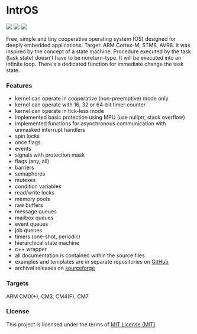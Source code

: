 # IntrOS
  [![](https://img.shields.io/github/release/stateos/IntrOS.svg?style=flat-square&logo)](https://github.com/stateos/IntrOS/releases)
  [![](https://img.shields.io/github/license/stateos/IntrOS.svg?style=flat-square&logo)](https://opensource.org/licenses/MIT)
  [![](https://github.com/stateos/IntrOS/actions/workflows/test.yml/badge.svg)](https://github.com/stateos/IntrOS/actions/workflows/test.yml)

Free, simple and tiny cooperative operating system (OS) designed for deeply embedded applications.
Target: ARM Cortex-M, STM8, AVR8.
It was inspired by the concept of a state machine.
Procedure executed by the task (task state) doesn't have to be noreturn-type.
It will be executed into an infinite loop.
There's a dedicated function for immediate change the task state.

### Features

- kernel can operate in cooperative (non-preemptive) mode only
- kernel can operate with 16, 32 or 64-bit timer counter
- kernel can operate in tick-less mode
- implemented basic protection using MPU (use nullptr, stack overflow)
- implemented functions for asynchronous communication with unmasked interrupt handlers
- spin locks
- once flags
- events
- signals with protection mask
- flags (any, all)
- barriers
- semaphores
- mutexes
- condition variables
- read/write locks
- memory pools
- raw buffers
- message queues
- mailbox queues
- event queues
- job queues
- timers (one-shot, periodic)
- hierarchical state machine
- c++ wrapper
- all documentation is contained within the source files
- examples and templates are in separate repositories on [GitHub](https://github.com/stateos)
- archival releases on [sourceforge](https://sourceforge.net/projects/intros.stateos.p)

### Targets

ARM CM0(+), CM3, CM4(F), CM7

### License

This project is licensed under the terms of [MIT License (MIT)](https://opensource.org/licenses/MIT).
